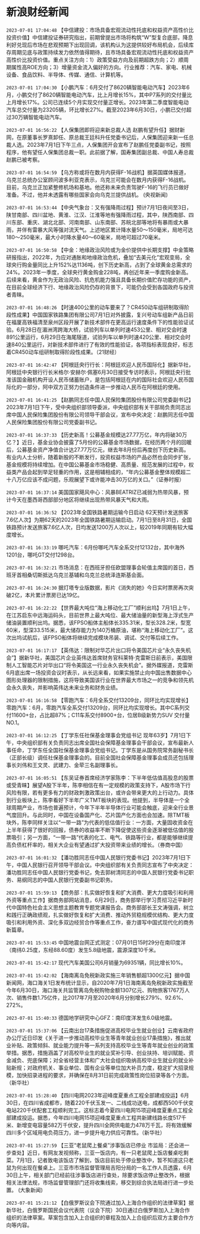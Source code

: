 # 新浪财经新闻
`2023-07-01 17:04:48`   【中信建投：市场具备宏观流动性托底和权益资产高性价比投资价值】中信建投证券研究指出，前期曾提出市场将构筑“W”型复合底部，降息利好兑现后市场在悲观预期下出现回调，该机构认为这提供较好布局机会，后续库存周期见底与政策持续发力依然值得期待，且市场具备宏观流动性托底和权益资产高性价比投资价值。重点关注方向：1）政策受益方向及前期超跌方向；2）顺周期属性高ROE方向；3）增量资金流入偏好的方向。行业推荐：汽车、家电、机械设备、食品饮料、半导体、传媒、通信、计算机等。

`2023-07-01 17:04:30` 【小鹏汽车：6月交付了8620辆智能电动汽车】2023年6月，小鹏交付了8620辆智能电动汽车，比上月增长15%，其中P7系列的交付量比上月增长17%。公司已连续5个月实现交付量正增长。2023年第二季度智能电动汽车总交付量为23205辆，环比增长27%。截至2023年6月30日，小鹏已交付超过30万辆智能电动汽车。

`2023-07-01 16:56:22` 【人保集团即将迎来新总裁人选 赵鹏有望升任】据财新网，在原董事长罗熹卸任、原总裁王廷科升任党委书记后，人保集团迎来新一任总裁人选。2023年7月1日下午三点，人保集团开会宣布了赵鹏任党委副书记，按照程序，他有望任人保集团总裁一职。此前据了解，国寿集团副总裁、中国人寿总裁赵鹏已被考察。

`2023-07-01 16:54:59`   【乌方称或将在数月内获得F-16战机】据英国媒体报道，乌克兰总统办公室顾问波多利亚克表示，乌克兰可能会在数月内获得F-16战机。目前，乌克兰正加紧整修机场和基地。他还称未来负责驾驶F-16的飞行员已做好准备。不过，他并未透露有哪些国家会向乌克兰提供战机。 (央视新闻)

`2023-07-01 16:53:44` 【中央气象台：又有强降雨过程】预计7月1日夜间至3日，陕甘南部、四川盆地、黄淮、江汉、江淮等地有强降雨过程，其中，陕西南部、四川东部、重庆、湖北北部、河南南部、山东南部、苏皖北部等地将有暴雨或大暴雨，并伴有雷暴大风等强对流天气。上述地区累计降水量50～150毫米，局地可达180～250毫米，最大小时降水量40～60毫米，局地可超过70毫米。

`2023-07-01 16:50:58`   【中金：地缘政治风险或为金价提供中长期支撑】中金策略研报指出，2022年，为应对通胀和地缘政治危机，叠加“去美元化”宏观变局，全球央行购金量同比上升152%达1136吨，创下历史新高，占到了全球黄金总需求的24%。2023年一季度，全球央行黄金购金228吨，再创近年来一季度购金新高。后续来看，黄金作为无政治风险、抗危机能力强且具备长期价值贮存功能的资产，在目前全球经济下行、地缘政治风险仍存的背景下，可能仍会受到各国政府与投资者青睐。

`2023-07-01 16:48:26` 【时速400公里的动车要来了？CR450动车组研制取得阶段性成果】中国国家铁路集团有限公司7月1日对外披露，复兴号动车组新产品日前在福厦高铁福清至泉州区段开展了新技术部件在更高运行速度条件下的性能验证试验。6月28日在湄洲湾跨海大桥，试验列车以单列时速453公里、相对交会时速891公里运行，6月29日在海尾隧道，试验列车以单列时速420公里、相对交会时速840公里运行，对新技术部件进行了有效的性能验证，各项指标表现良好，标志着CR450动车组研制取得阶段性成果。（21财经）

`2023-07-01 16:42:47` 【阿根廷央行行长：阿根廷欢迎人民币国际化】据新华社，阿根廷中央银行行长米格尔·安赫尔·佩塞6月30日接受专访时表示，阿根廷央行批准该国金融机构开设人民币储蓄账户，是包括阿根廷在内的国际社会欢迎人民币国际化的一部分，阿中双方正努力创造条件进一步推动人民币在阿根廷的使用。

`2023-07-01 16:41:25` 【赵鹏同志任中国人民保险集团股份有限公司党委副书记】2023年7月1日下午，受中央组织部领导委派，中央组织部有关干部局负责同志出席中国人民保险集团股份有限公司领导干部会议，宣布中央决定：赵鹏同志任中国人民保险集团股份有限公司党委副书记。

`2023-07-01 16:37:33` 【历史新高！公募基金规模达27.77万亿，年内将破30万亿？】近日，基金业协会披露了5月份的公募基金市场数据，在经历两个月的回暖后，公募基金资产净值合计达27.77万亿元，继去年8月份后再度创下历史新高。有业内人士分析，随着新股的不断发行，投资权益市场的产品必然也会同步扩张，基金规模将持续增加。在中国公募基金市场稳健、高质量、规范发展的过程中，权益类产品会起到举足轻重的作用，这是相辅相成的，“年内公募基金整体规模超二十八万亿应该不成问题，乐观展望下或许能冲击30万亿的关口。”（证券时报）

`2023-07-01 16:37:14` 美国国家飓风中心：风暴BEATRIZ已减弱为热带风暴，预计今天在墨西哥西部部分地区将继续出现热带风暴天气和大雨。

`2023-07-01 16:36:52`   【2023年全国铁路暑期运输今日启动 62天预计发送旅客7.6亿人次】为期62天的2023年全国铁路暑期运输启动。7月1日至8月31日，全国铁路预计发送旅客7.6亿人次，日均发送1200万人次以上，较2019年同期有较大幅度增长。

`2023-07-01 16:33:19` 哪吒汽车：6月份哪吒汽车全系交付12132台，其中海外1201台，哪吒GT交付1298台。

`2023-07-01 16:32:21` 市场消息：在西班牙担任欧盟理事会轮值主席国的首日，西班牙首相桑切斯抵达乌克兰基辅和乌克兰总统泽连斯基会面。

`2023-07-01 16:24:30` 据灯塔专业版数据，影片《消失的她》今日实时票房再次突破2亿，本片累计票房已达19亿。

`2023-07-01 16:22:22` 【世界最大吨位“海上移动化工厂”顺利出坞】7月1日上午，在江苏启东中远海运码头，目前世界上最大吨位、最大储油量的新型海上浮式生产储油装置顺利出坞。据悉，该FPSO船体主船体长335.31米，型长328.2米，型宽60米，型深33.515米，最大储存能力为140万桶原油，堪称“海上移动化工厂”。这次出坞试航后，该FPSO船体将继续完成模块吊装、调试、交付等后续工作。

`2023-07-01 16:17:17` 【英伟达：限制对华芯片出口将令美国芯片业“永久丧失机会”】据新华社，美国芯片企业英伟达首席财务官科莱特·克雷斯日前表示，美国限制人工智能芯片对华出口“将令美国这一行业永久丧失机会”。据外媒报道，克雷斯6月底出席一场投资会议时表示，从长远来看，如果实施禁止向中国出售数据中心图形处理器的限制措施，这将导致美国该行业在世界最大市场之一的竞争和领先机会永久丧失，并影响英伟达未来业务和财务业绩。

`2023-07-01 16:16:58` 【零跑汽车：6月全系交付13209台，同环比均实现增长】零跑汽车：6月，零跑汽车全系交付13209台，同环比均实现增长。其中C系列交付11600+台，占比超87%；C11车系交付8900+台，位居B级新势力SUV 交付量NO.1。

`2023-07-01 16:12:25` 【丁学东任社保基金理事会党组书记 现年63岁】7月1日下午，中央组织部有关负责同志出席全国社会保障基金理事会干部会议，宣布最新人事任命，丁学东任全国社保基金理事会党组书记。丁学东是从国务院常务副秘书长（正部长级）调任社保基金理事会的。目前全国社会保障基金理事会成员还包括理事长刘伟和王文灵、武建力、金荦三名副理事长。

`2023-07-01 16:05:51` 【东吴证券首席经济学家陈李：下半年低估值高股息的股票或受青睐】展望A股下半年，陈李相信在有一定规模的政策支持下，A股市场下行风险有限，若有更多有力的财政刺激政策出台，或许会带来更大的上行动力。具体到行业板块上，陈李看好下半年广义TMT板块的表现。他提到，半导体是一个全球周期产业，市场也普遍预计，今年下半年半导体行业可能会触底，迎来全行业景气度回升。与此同时，中国在设备国产化、芯片国产化方面也会加速。除TMT板块外，陈李同样关注以“一带一路”为代表的低估值行业：一方面，大量固收资金在上半年获得了很好的回报，债券的收益率不断下降促使这些资金逐渐被低估值的股票吸引；另一方面，“一带一路”代表的化工、电气、铁路等行业，都是能够继续提高负债杠杆率的，相关大企业有望通过扩大投资带来业绩的增长。（券商中国）

`2023-07-01 16:01:32` 【潘功胜同志任中国人民银行党委书记】2023年7月1日下午，中国人民银行召开领导干部会议。中央组织部有关负责同志宣布了中央决定：潘功胜同志任中国人民银行党委书记，免去郭树清同志的中国人民银行党委书记职务、易纲同志的中国人民银行党委副书记职务。

`2023-07-01 15:59:13` 【商务部：扎实做好恢复和扩大消费、更大力度吸引和利用外资等重点工作】据商务部网站消息，6月29日，商务部举行学习贯彻习近平新时代中国特色社会主义思想主题教育专题党课报告会。商务部部长王文涛强调，树立和践行正确政绩观，扎实做好恢复和扩大消费、推动外贸稳规模优结构、更大力度吸引和利用外资、深化多双边经贸合作等重点工作，奋力谱写中国式现代化的商务新篇章。

`2023-07-01 15:53:45`   中国地震台网正式测定：07月01日15时29分在南印度洋（南纬0.25度，东经88.60度）发生5.8级地震，震源深度10千米。

`2023-07-01 15:42:17`   现代汽车美国公司6月销量为69351辆，同比增长10%。

`2023-07-01 15:42:02` 【海南离岛免税新政实施三年销售额超1300亿元】据中国新闻网，海口海关1日发布统计显示，自2020年7月1日海南离岛免税新政实施截至今年6月30日，海口海关共监管离岛免税购物金额1307亿元、购物旅客1767万人次、销售件数1.75亿件，比2017年7月至2020年6月分别增长279%、92.6%、272%。

`2023-07-01 15:40:33` 德国地学研究中心GFZ：南印度洋发生6.0级地震。

`2023-07-01 15:37:06` 【云南出台17条措施促进高校毕业生就业创业】云南省政府办公厅近日印发《关于进一步推动高校毕业生等青年就业创业17条措施》，推出就业补贴、政策倾斜、就业能力提升等一系列支持高校毕业生等青年就业创业的政策举措。据悉，措施涵盖了对高校毕业生的就业奖补引导、创业扶持、培训赋能、资金减负、兜底保障；对全省经营主体和广大社会组织吸纳高校毕业生就业的就业补贴新规；对政府机关、事业单位、国有企业等单位加大补员力度，稳定扩大招录规模，加快招录进程的要求，并确保在8月31日前完成政策性岗位招录等各个方面。（新华社）

`2023-07-01 15:28:40` 【四川电网2023年迎峰度夏重点工程全部建成投运】6月30日，在四川省成都市，随着220千伏玉发一、二线成功送电，成都西500千伏变电站220千伏配套工程顺利完工。这标志着今夏四川电网15项迎峰度夏重点工程全部建成投运。据悉，今年四川电网15项迎峰度夏重点工程共新建线路长度517千米、新增变电容量582万千伏安，提升四川全网供电能力478万千瓦，将有效缓解四川多个区域用电负荷压力，进一步提升电力供应可靠性。（新华社）

`2023-07-01 15:27:59`   【三亚“老鼠爬上餐桌”涉事饭店已停业 市监局：还会进一步查处】近日，有网友发视频称，三亚一饭店内，有一只老鼠爬上饭店餐桌吃剩菜。7月1日，记者致电该饭店了解到，饭店目前处于停业整改中，暂不知道这只老鼠为何出现在餐桌上。三亚市市场监督管理局吉阳分局的一名工作人员透露，6月30日上午，相关部门已经前往涉事饭店进行查处，除要求饭店停止整改外，根据相关法律法规，市场监督管理部门还将收集线索，移交到综合执法局进行进一步处置。 (大象新闻)

`2023-07-01 15:21:12` 【白俄罗斯议会下院通过加入上海合作组织的法律草案】据新华社，白俄罗斯国民会议代表院（议会下院）30日通过白俄罗斯加入上海合作组织的法律草案。草案包含加入上合组织的章程及加入上合组织后双方主要合作方向等内容。

